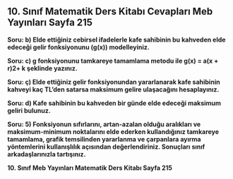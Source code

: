 ## 10. Sınıf Matematik Ders Kitabı Cevapları Meb Yayınları Sayfa 215

**Soru: b) Elde ettiğiniz cebirsel ifadelerle kafe sahibinin bu kahveden elde edeceği gelir fonksiyonunu (g(x)) modelleyiniz.**

**Soru: c) g fonksiyonunu tamkareye tamamlama metodu ile g(x) = a(x + r)2+ k şeklinde yazınız.**

**Soru: ç) Elde ettiğiniz gelir fonksiyonundan yararlanarak kafe sahibinin kahveyi kaç TL’den satarsa maksimum gelire ulaşacağını hesaplayınız.**

**Soru: d) Kafe sahibinin bu kahveden bir günde elde edeceği maksimum geliri bulunuz.**

**Soru: 5) Fonksiyonun sıfırlarını, artan-azalan olduğu aralıkları ve maksimum-minimum noktalarını elde ederken kullandığınız tamkareye tamamlama, grafik temsilinden yararlanma ve çarpanlara ayırma yöntemlerini kullanışlılık açısından değerlendiriniz. Sonuçları sınıf arkadaşlarınızla tartışınız.**

**10. Sınıf Meb Yayınları Matematik Ders Kitabı Sayfa 215**